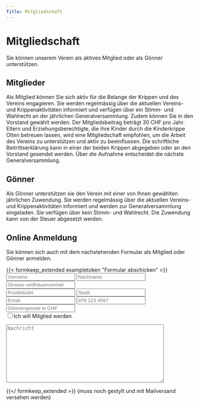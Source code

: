 ```yaml
---
Title: Mitgliedschaft
---
```


# Mitgliedschaft

Sie können unserem Verein als aktives Mitglied oder als Gönner unterstützen.

## Mitglieder 

Als Mitglied können Sie sich aktiv für die Belange der Krippen und des
Vereins engagieren.  Sie werden regelmässig über die aktuellen Vereins- und
Krippenaktivitäten informiert und verfügen über ein Stimm- und Wahlrecht an
der jährlichen Generalversammlung.  Zudem können Sie in den Vorstand gewählt
werden.  Der Mitgliedsbeitrag beträgt 30 CHF pro Jahr.  Eltern und
Erziehungsberechtigte, die ihre Kinder durch die Kinderkrippe Olten betreuen
lassen, wird eine Mitgliedschaft empfohlen, um die Arbeit des Vereins zu
unterstützen und aktiv zu beeinflussen.  Die schriftliche Beitrittserklärung
kann in einer der beiden Krippen abgegeben oder an den Vorstand gesendet
werden.  Über die Aufnahme entscheidet die nächste Generalversammlung.

## Gönner 

Als Gönner unterstützen sie den Verein mit einer von Ihnen gewählten
jährlichen Zuwendung.  Sie werden regelmässig über die aktuellen Vereins-
und Krippenaktivitäten informiert und werden zur Generalversammlung
eingeladen.  Sie verfügen über kein Stimm- und Wahlrecht.  Die Zuwendung
kann von der Steuer abgesetzt werden.

## Online Anmeldung

Sie können sich auch mit dem nachstehenden Formular als Mitglied oder Gönner anmelden.

{{< formkeep_extended exampletoken "Formular abschicken" >}}
  <input type="text" name="Vorname" placeholder="Vorname">
  <input type="text" name="Nachname" placeholder="Nachname">
  <input type="text" name="Strasse" placeholder="Strasse und
  Hausnummer"><br>
  <input type="text" name="PLZ" placeholder="Postleitzahl">
  <input type="text" name="Stadt" placeholder="Stadt">
  <input type="email" name="Email" placeholder="Email">
  <input type="tel" name="Telefon" placeholder="079 123 4567">
  <input type="text" name="Spende" placeholder="Gönnerspende in CHF"><br>
  <input type="checkbox" name="Member" value="1">Ich will Mitglied werden<br>
  <textarea cols="50" rows="10" placeholder="Nachricht"></textarea><br>
{{</ formkeep_extended >}}
(muss noch gestylt und mit Mailversand versehen werden)
